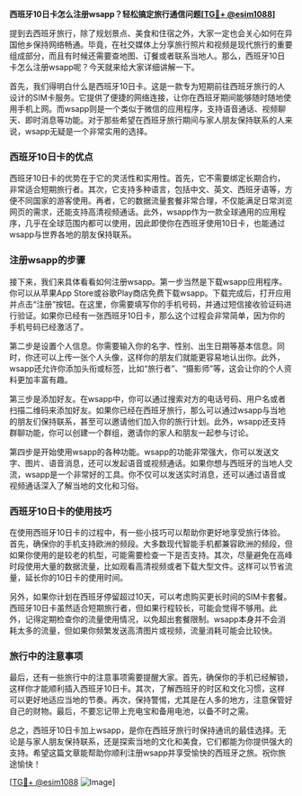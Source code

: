 **西班牙10日卡怎么注册wsapp？轻松搞定旅行通信问题[[TG💪+ @esim1088](https://t.me/s/esim1088)]**

提到去西班牙旅行，除了规划景点、美食和住宿之外，大家一定也会关心如何在异国他乡保持网络畅通。毕竟，在社交媒体上分享旅行照片和视频是现代旅行的重要组成部分，而且有时候还需要查地图、订餐或者联系当地人。那么，西班牙10日卡怎么注册wsapp呢？今天就来给大家详细讲解一下。

首先，我们得明白什么是西班牙10日卡。这是一款专为短期前往西班牙旅行的人设计的SIM卡服务。它提供了便捷的网络连接，让你在西班牙期间能够随时随地使用手机上网。而wsapp则是一个类似于微信的应用程序，支持语音通话、视频聊天、即时消息等功能。对于那些希望在西班牙旅行期间与家人朋友保持联系的人来说，wsapp无疑是一个非常实用的选择。

### 西班牙10日卡的优点

西班牙10日卡的优势在于它的灵活性和实用性。首先，它不需要绑定长期合约，非常适合短期旅行者。其次，它支持多种语言，包括中文、英文、西班牙语等，方便不同国家的游客使用。再者，它的数据流量套餐非常合理，不仅能满足日常浏览网页的需求，还能支持高清视频通话。此外，wsapp作为一款全球通用的应用程序，几乎在全球范围内都可以使用，因此即使你在西班牙使用10日卡，也能通过wsapp与世界各地的朋友保持联系。

### 注册wsapp的步骤

接下来，我们来具体看看如何注册wsapp。第一步当然是下载wsapp应用程序。你可以从苹果App Store或谷歌Play商店免费下载wsapp。下载完成后，打开应用并点击“注册”按钮。在这里，你需要填写你的手机号码，并通过短信接收验证码进行验证。如果你已经有一张西班牙10日卡，那么这个过程会非常简单，因为你的手机号码已经激活了。

第二步是设置个人信息。你需要输入你的名字、性别、出生日期等基本信息。同时，你还可以上传一张个人头像，这样你的朋友们就能更容易地认出你。此外，wsapp还允许你添加头衔或标签，比如“旅行者”、“摄影师”等，这会让你的个人资料更加丰富有趣。

第三步是添加好友。在wsapp中，你可以通过搜索对方的电话号码、用户名或者扫描二维码来添加好友。如果你已经在西班牙旅行，那么可以通过wsapp与当地的朋友们保持联系，甚至可以邀请他们加入你的旅行计划。此外，wsapp还支持群聊功能，你可以创建一个群组，邀请你的家人和朋友一起参与讨论。

第四步是开始使用wsapp的各种功能。wsapp的功能非常强大，你可以发送文字、图片、语音消息，还可以发起语音或视频通话。如果你想与西班牙的当地人交流，wsapp是一个非常好的工具。你不仅可以发送实时消息，还可以通过语音或视频通话深入了解当地的文化和习俗。

### 西班牙10日卡的使用技巧

在使用西班牙10日卡的过程中，有一些小技巧可以帮助你更好地享受旅行体验。首先，确保你的手机支持欧洲的频段。大多数现代智能手机都兼容欧洲的频段，但如果你使用的是较老的机型，可能需要检查一下是否支持。其次，尽量避免在高峰时段使用大量的数据流量，比如观看高清视频或者下载大型文件。这样可以节省流量，延长你的10日卡的使用时间。

另外，如果你计划在西班牙停留超过10天，可以考虑购买更长时间的SIM卡套餐。西班牙10日卡虽然适合短期旅行者，但如果行程较长，可能会觉得不够用。此外，记得定期检查你的流量使用情况，以免超出套餐限制。wsapp本身并不会消耗太多的流量，但如果你频繁发送高清图片或视频，流量消耗可能会比较快。

### 旅行中的注意事项

最后，还有一些旅行中的注意事项需要提醒大家。首先，确保你的手机已经解锁，这样你才能顺利插入西班牙10日卡。其次，了解西班牙的时区和文化习惯，这样可以更好地适应当地的节奏。再次，保持警惕，尤其是在人多的地方，注意保管好自己的财物。最后，不要忘记带上充电宝和备用电池，以备不时之需。

总之，西班牙10日卡加上wsapp，是你在西班牙旅行时保持通讯的最佳选择。无论是与家人朋友保持联系，还是探索当地的文化和美食，它们都能为你提供强大的支持。希望这篇文章能帮助你顺利注册wsapp并享受愉快的西班牙之旅。祝你旅途愉快！

[[TG💪+ @esim1088](https://t.me/s/esim1088) ![Image](https://i.postimg.cc/4NQfJmqS/Snipaste-2025-05-13-00-14-12.png)]